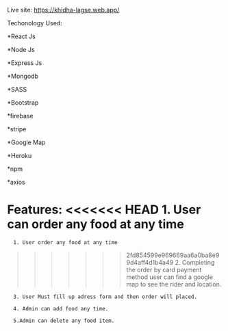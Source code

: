 Live site: https://khidha-lagse.web.app/

Techonology Used: 

*React Js

*Node Js

*Express Js

*Mongodb

*SASS

*Bootstrap

*firebase

*stripe 

*Google Map 

*Heroku

*npm

*axios

Features: 
<<<<<<< HEAD
      1. User can order any food at any time
=======

      1. User order any food at any time
      
>>>>>>> 2fd854599e969669aa6a0ba8e99d4aff4d1b4a49
      2. Completing the order by card payment method user can find a google map to see the rider and location.
      
      3. User Must fill up adress form and then order will placed.
      
      4. Admin can add food any time.
      
      5.Admin can delete any food item.
